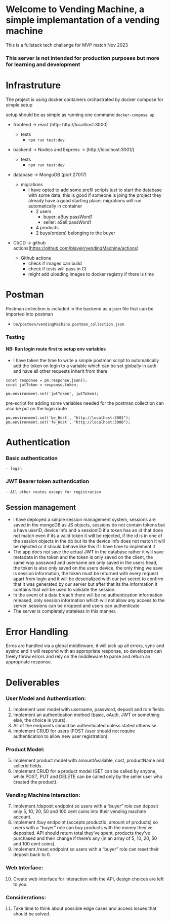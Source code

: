 # Welcome to Vending Machine, a simple implemantation of a vending machine

This is a fullstack tech challange for MVP match Nov 2023
### This server is not intended for production purposes but more for learning and development

# Infrastruture
The project is using docker containers orchastrated by docker compose for simple setup

setup should be as simple as running one command `docker-compose up`
- frontend -> react (http: http://localhost:3000)
    - tests
        - `npm run test:dev`
- backend -> Nodejs and Express -> (http://localhost:3001/)
    - tests
        - `npm run test:dev`
- database -> MongoDB (port 27017)
    - migrations
        - I have opted to add some prefil scripts just to start the database with some data, this is good if someone is joing the project they already have a good starting place.
        migrations will run automatically in container
            - 2 users
                - buyer: aBuy:passWord1
                - seller: aSell:passWord1
            - 4 products
            - 2 buys(orders) belonging to the buyer
            

- CI/CD -> github actions(https://github.com/blavejr/vendingMachine/actions)
    - Github actions
        - check if images can build
        - check if tests will pass in CI
        - might add uloading images to docker registry if there is time

# Postman
Postman collection is included in the backend as a json file that can be imported into postman
- `be/postman/vendingMachine.postman_collection.json`

### Testing
#### NB: Run login route first to setup env variables
- I have taken the time to write a simple postman script to automatically add the token on login to a variable which can be set globally in auth and have all other requests inherit from there

```
const response = pm.response.json();
const jwtToken = response.token;

pm.environment.set('jwtToken', jwtToken);
```

pre-script for adding some variables needed for the postman collection can also be put on the login route

```
pm.environment.set('be_Host', "http://localhost:3001");
pm.environment.set('fe_Host', "http://localhost:3000");
````

# Authentication
### Basic authentication
    - login
### JWT Bearer token authentication
    - All other routes except for registration
## Session management
- I have deployed a simple session management system, sessions are saved in the mongoDB as JS objects, sessions do not contain tokens but a have userID, device info and a sessionID if a token has an id that does not match even if its a valid token it will be rejected, if the id is in one of the session objects in the db but its the device info does not match it will be rejected or it should behave like this if I have time to implement it
- The app does not save the actual JWT in the database rather it will save metadata in the token and the token is only saved on the client, the same way password and username are only saved in the users head, the token is also only saved on the users device, the only thing we save is session information, the token must be returned with every request apart from login and it will be deserialized with our jwt secret to confirm that it was generated by our server but after that its the information it contains that will be used to validate the session.
- In the event of a data breach there will be no authentication information released, only session information which will not allow any access to the server. sessions can be dropped and users can authenticate
- The server is completely stateless in this manner.

# Error Handling
Erros are handled via a global middleware, it will pick up all errors, sync and aysinc and it will respond with an appropriate response, so developers can freely throw errors and rely on the middleware to parse and return an appropriate response.

# Deliverables

### User Model and Authentication:
1. Implement user model with username, password, deposit and role fields.
2. Implement an authentication method (basic, oAuth, JWT or something else, the choice is yours).
3. All of the endpoints should be authenticated unless stated otherwise.
4. Implement CRUD for users (POST /user should not require authentication to allow new user registration).

### Product Model:
5. Implement product model with amountAvailable, cost, productName and sellerId fields.
6. Implement CRUD for a product model (GET can be called by anyone, while POST, PUT and DELETE can be called only by the seller user who created the product).

### Vending Machine Interaction:
7. Implement /deposit endpoint so users with a “buyer” role can deposit only 5, 10, 20, 50 and 100 cent coins into their vending machine account.
8. Implement /buy endpoint (accepts productId, amount of products) so users with a “buyer” role can buy products with the money they’ve deposited. API should return total they’ve spent, products they’ve purchased and their change if there’s any (in an array of 5, 10, 20, 50 and 100 cent coins).
9. Implement /reset endpoint so users with a “buyer” role can reset their deposit back to 0.

### Web Interface:
10. Create web interface for interaction with the API, design choices are left to you.

### Considerations:
11. Take time to think about possible edge cases and access issues that should be solved.
